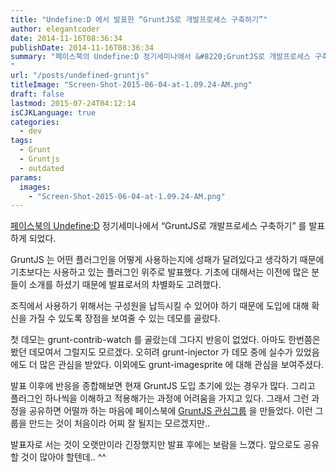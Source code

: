 ```yaml
---
title: "Undefine:D 에서 발표한 “GruntJS로 개발프로세스 구축하기”"
author: elegantcoder
date: 2014-11-16T08:36:34
publishDate: 2014-11-16T08:36:34
summary: "페이스북의 Undefine:D 정기세미나에서 &#8220;GruntJS로 개발프로세스 구축하기&#8221; 를 발표하게 되었다. GruntJS 는 어떤 플러그인을 어떻게 사용하는지에 성패가 달려있다고 생각하기 때문에 기초보다는 사용하고 있는 플러그인 위주로 발표했다. 기초에 대해서는 이전에 많은 분들이 소개를 하셨기 때문에 발표로서의 차별화도 고려했다. 조직에서 사용하기 위해서는 구성원을 납득시킬 수 있어야 하기 때문에 도입에 대해 확신을 가질 수 있도록 장점을 보여줄 수 있는 [&hellip;]
"
url: "/posts/undefined-gruntjs"
titleImage: "Screen-Shot-2015-06-04-at-1.09.24-AM.png"
draft: false
lastmod: 2015-07-24T04:12:14
isCJKLanguage: true
categories:
  - dev
tags:
  - Grunt
  - Gruntjs
  - outdated
params:
  images:
    - "Screen-Shot-2015-06-04-at-1.09.24-AM.png"
---
```

[페이스북의 Undefine:D](https://www.facebook.com/groups/html5jsstudy) 정기세미나에서 “GruntJS로 개발프로세스 구축하기” 를 발표하게 되었다.

GruntJS 는 어떤 플러그인을 어떻게 사용하는지에 성패가 달려있다고 생각하기 때문에 기초보다는 사용하고 있는 플러그인 위주로 발표했다. 기초에 대해서는 이전에 많은 분들이 소개를 하셨기 때문에 발표로서의 차별화도 고려했다.

조직에서 사용하기 위해서는 구성원을 납득시킬 수 있어야 하기 때문에 도입에 대해 확신을 가질 수 있도록 장점을 보여줄 수 있는 데모를 골랐다.

첫 데모는 grunt-contrib-watch 를 골랐는데 그다지 반응이 없었다. 아마도 한번쯤은 봤던 데모여서 그럴지도 모르겠다. 오히려 grunt-injector 가 데모 중에 실수가 있었음에도 더 많은 관심을 받았다. 이외에도 grunt-imagesprite 에 대해 관심을 보여주셨다.

발표 이후에 반응을 종합해보면 현재 GruntJS 도입 초기에 있는 경우가 많다. 그리고 플러그인 하나씩을 이해하고 적용해가는 과정에 어려움을 가지고 있다. 그래서 그런 과정을 공유하면 어떨까 하는 마음에 페이스북에 [GruntJS 관심그룹](https://www.facebook.com/groups/1504070006544857) 을 만들었다. 이런 그룹을 만드는 것이 처음이라 어찌 잘 될지는 모르겠지만..

발표자로 서는 것이 오랫만이라 긴장했지만 발표 후에는 보람을 느꼈다. 앞으로도 공유할 것이 많아야 할텐데.. ^^
